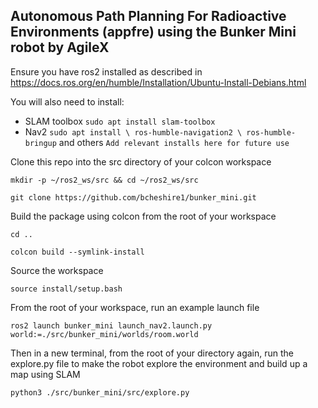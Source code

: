 ## Autonomous Path Planning For Radioactive Environments (appfre) using the Bunker Mini robot by AgileX

Ensure you have ros2 installed as described in https://docs.ros.org/en/humble/Installation/Ubuntu-Install-Debians.html

You will also need to install: 
- SLAM toolbox `sudo apt install slam-toolbox`
- Nav2 `sudo apt install \ ros-humble-navigation2 \ ros-humble-bringup`
and others `Add relevant installs here for future use`

Clone this repo into the src directory of your colcon workspace
```
mkdir -p ~/ros2_ws/src && cd ~/ros2_ws/src
```
```
git clone https://github.com/bcheshire1/bunker_mini.git
```
Build the package using colcon from the root of your workspace
```
cd ..
```
```
colcon build --symlink-install
```
Source the workspace
```
source install/setup.bash
```
From the root of your workspace, run an example launch file
```
ros2 launch bunker_mini launch_nav2.launch.py world:=./src/bunker_mini/worlds/room.world
```
Then in a new terminal, from the root of your directory again, run the explore.py file to make the robot explore the environment and build up a map using SLAM
```
python3 ./src/bunker_mini/src/explore.py
```
